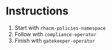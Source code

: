 # Instructions

1. Start with `rhacm-policies-namespace`
2. Follow with `compliance-operator`
3. Finish with `gatekeeper-operator`
